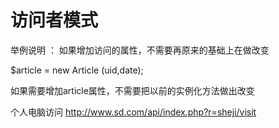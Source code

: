 # 访问者模式

举例说明 ： 如果增加访问的属性，不需要再原来的基础上在做改变

$article = new Article (uid,date);


如果需要增加article属性，不需要把以前的实例化方法做出改变


个人电脑访问 http://www.sd.com/api/index.php?r=sheji/visit


